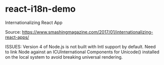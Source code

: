 # react-i18n-demo
Internationalizing React App

Source: https://www.smashingmagazine.com/2017/01/internationalizing-react-apps/

ISSUES:
Version 4 of Node.js is not built with Intl support by default. Need to link Node
against an ICUInternational Components for Unicode() installed on the local system 
to avoid breaking universal rendering.